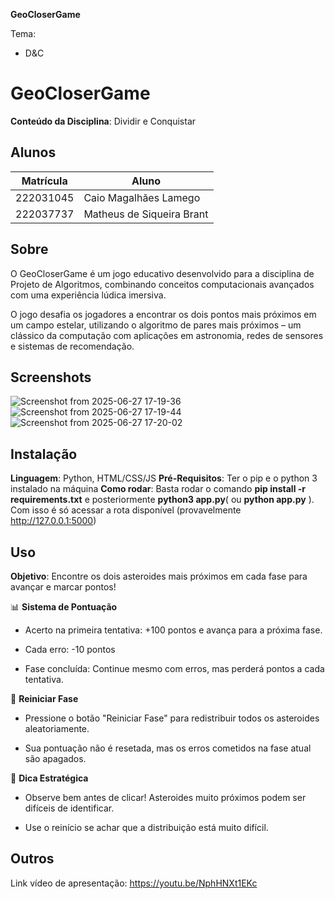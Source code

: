 **GeoCloserGame** 

Tema:
 - D&C

# GeoCloserGame

**Conteúdo da Disciplina**: Dividir e Conquistar<br>

## Alunos
|Matrícula | Aluno |
| -- | -- |
| 222031045  |  Caio Magalhães Lamego |
| 222037737  |  Matheus de Siqueira Brant |

## Sobre 
O GeoCloserGame é um jogo educativo desenvolvido para a disciplina de Projeto de Algoritmos, combinando conceitos computacionais avançados com uma experiência lúdica imersiva.

O jogo desafia os jogadores a encontrar os dois pontos mais próximos em um campo estelar, utilizando o algoritmo de pares mais próximos – um clássico da computação com aplicações em astronomia, redes de sensores e sistemas de recomendação.

## Screenshots
![Screenshot from 2025-06-27 17-19-36](https://github.com/user-attachments/assets/0f966ae8-ff61-48a4-b480-44eb6a58d123)
![Screenshot from 2025-06-27 17-19-44](https://github.com/user-attachments/assets/af8144b5-5fae-4011-a072-8de2c8354be3)
![Screenshot from 2025-06-27 17-20-02](https://github.com/user-attachments/assets/fec04da4-ed56-48ec-9462-0d7b8406639a)


## Instalação 
**Linguagem**: Python, HTML/CSS/JS
**Pré-Requisitos**: Ter o pip e o python 3 instalado na máquina
**Como rodar**: Basta rodar o comando **pip install -r requirements.txt** e posteriormente **python3 app.py**( ou **python app.py** ). Com isso é só acessar a rota disponível (provavelmente http://127.0.0.1:5000)

## Uso 
**Objetivo**: Encontre os dois asteroides mais próximos em cada fase para avançar e marcar pontos!

📊 **Sistema de Pontuação**

- Acerto na primeira tentativa: +100 pontos e avança para a próxima fase.

- Cada erro: -10 pontos

- Fase concluída: Continue mesmo com erros, mas perderá pontos a cada tentativa.

🔄 **Reiniciar Fase**

- Pressione o botão "Reiniciar Fase" para redistribuir todos os asteroides aleatoriamente.

- Sua pontuação não é resetada, mas os erros cometidos na fase atual são apagados.

🚀 **Dica Estratégica**

- Observe bem antes de clicar! Asteroides muito próximos podem ser difíceis de identificar.

- Use o reinício se achar que a distribuição está muito difícil.

## Outros 
Link vídeo de apresentação: https://youtu.be/NphHNXt1EKc




